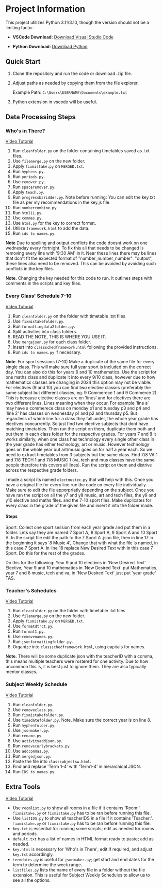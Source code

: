 # Project Information

This project utilizes Python 3.11/3.10, though the version should not be a limiting factor.

- **VSCode Download:** [Download Visual Studio Code](https://code.visualstudio.com/download)

- **Python Download:** [Download Python](https://www.python.org/downloads/)

## Quick Start

1. Clone the repository and run the code or download .zip file.
2. Adjust paths as needed by copying them from the file explorer.

   Example Path: `C:\Users\USERNAME\Documents\example.txt`

3. Python extension in vscode will be useful.

## Data Processing Steps

### Who's in There?

[Video Tutorial](https://youtu.be/yUCWbcQ-zYk)

1. Run `cleanfolder.py` on the folder containing timetables saved as .txt files.
2. Use `filemerge.py` on the new folder.
3. Apply `fixmistake.py` on `MERGED.txt`.
4. Run `hyphens.py`.
5. Run `periods.py`.
6. Use `remover.py`.
7. Run `spaceremover.py`.
8. Apply `teach.py`.
9. Run `progressbaridder.py`. Note before running: You can edit the key.txt file as per my recommendations in the key.js file.
10. Run `numbercombine.py`.
11. Run `html11.py`.
12. Use `commas.py`.
13. Use `html.py` for the key to correct format.
14. Utilize `framework.html` to add the data.
15. Run `ids to names.py`.

**Note** Due to spelling and output conflicts the code doesnt work on one wednesday every fortnight. To fix this all that needs to be changed is removing every line with '9:30 AM' in it. Near these lines there may be lines that don't fit the expected format of "number_number_number": "output", these lines also need to be removed. This can be avoided by avoiding such conflicts in the key files.

**Note.** Changing the key needed for this code to run. It outlines steps with comments in the scripts and key files.
### Every Class' Schedule 7-10


[Video Tutorial](https://youtu.be/v1APKe6q4lg)

1. Run `cleanfolder.py` on the folder with timetable .txt files.
2. Use `fixmistakefolder.py`.
3. Run `formattingdata2folder.py`.
4. Split activities into class folders.
5. READ THE NOTE, THIS IS WHERE YOU USE IT.
6. Use `mergejson.py` for each class folder.
7. Insert into `classschedframework.html` following the provided instructions.
8. Run `ids to names.py` if necessary.

**Note**. For sport sessions (7-10) Make a duplicate of the same file for every single class. This will make sure full year sport is included on the correct day. You can also do this for years 9 and 10 mathematics. Use the script for one maths class and duplicate it into every 9/10 class, however due to how mathematics classes are changing in 2024 this option may not be viable. For electives (9 and 10) you can find two elective classes (preferably the same subject but different classes, eg. 9 Commerece 1 and 9 Commerce 2). This is because elective classes are on 'lines' and for electives there are two different lines. Lines meaning when they occur, For example 'line a' may have a commerece class on monday p1 and tuesday p3 and p4 and 'line 2' has classes on wednesday p1 and p2 and thursday p5. But regardless of which line for a class they fall under, the whole year grade has electives concurrently. So just find two elective subjects that dont have matching timetables. Then run the script on them, duplicate them both and put them in each class folder for the respective grades.
For years 7 and 8 it works similarly, when one class has technology every single other class in the year grade has either technology, art or music. However technology goes on the whole year but art/music goes on for half a year each. So we need to extract timetables from 3 subjects but the same class. Find 7/8 VA 1 and 7/8 TECH 1 and 7/8 MUSIC 1 (va, tech and mus classes have the same people therefore this covers all lines). Run the script on them and distrive across the respective grade folders.

I made a script its named `electmustec.py` that will help with this. Once you have a original file for every line run the code on every file individually. Make sure to edit the file apporpriatly depending on the subject. Once you have ran the script on all the y7 and y8 music, art and tech files, the y9 and y10 elective and maths files. and the 7-10 sport files. Make duplicates for every class in the grade of the given file and insert it into the folder made.

#### Steps
Sport: Collect one sport session from each year grade and put them in a folder. Lets say they are named 7 Sport A, 8 Sport A, 9 Sport A and 10 Sport A. In the script file edit the path to the 7 Sport A .json file, then in line 17 in the beginning it says '8 Music 4', Change that with what the file is named, in this case 7 Sport A. In line 18 replace New Desired Text with in this case 7 Sport. Do this for the rest of the grades.

Do this for the following:
Year 9 and 10 electives in 'New Desired Text' Elective, Year 9 and 10 mathematics in 'New Desired Text' put Mathematics, year 7 and 8 music, tech and va, in 'New Desired Text' just put 'year grade' TAS.



### Teacher's Schedules

[Video Tutorial](https://youtu.be/4aqmf3DgraI)

1. Run `cleanfolder.py` on the folder with timetable .txt files.
2. Use `filemerge.py` on the new folder.
3. Apply `fixmistake.py` on `MERGED.txt`.
4. Use `formatdtrct.py`.
5. Run `format1.py`.
6. Use `removenames.py`.
7. Run `jsonformattingfolder.py`.
8. Organize into `classschedframework.html`, using capitals for names.

**Note.** There will be some duplicate json with the teacherID with a comma, this means multiple teachers were rostered for one activity. Due to how uncommon this is, it is best just to ignore them. They are also typically mentor classes. 
### Subject Weekly Schedule

[Video Tutorial](https://youtu.be/wKWOOhBcq9c)

1. Run `cleanfolder.py`.
2. Use `removeclass.py`.
3. Run `fixmistakefolder.py`.
4. Use `timedatefolder.py`. Note. Make sure the correct year is on line 8.
5. Run `hyphenfolder.py`.
6. Use `jsonmaker.py`.
7. Run `rename.py`.
8. Use `activityaddjson.py`.
9. Run `removecurlybrackets.py`.
10. Use `addcommas.py`.
11. Run `mergedjson.py`.
12. Paste the file into `classsubjectsw.html`.
13. Find and replace 'Term 1-4' with 'Term1-4' in hierarchical JSON.
14. Run `IDS to names.py`.

## Extra Tools

[Video Tutorial](https://youtu.be/-0eti9Rt5Jk)

- Use `roomlist.py` to show all rooms in a file if it contains 'Room:'. `fixmistake.py` or `fixmistake.py` has to be ran before running this file.
- Use `listIDS.py` to show all teacherIDS in a file if it contains 'Teacher:'. `fixmistake.py` or `fixmistake.py` has to be ran before running this file.
- `key.txt` is essential for running some scripts; edit as needed for rooms and periods.
- `default.txt` has a list of names in HTML format ready to paste; add as needed.
- `key.html` is necessary for 'Who's in There'; edit if required, and adjust `key.txt` accordingly.
- `termdates.py` is useful for `jsonmaker.py`; get start and end dates for the term to determine the week range.
- `listfiles.py` lists the name of every file in a folder without the file extension. This is useful for Subject Weekly Schedules to allow us to see all the options.
